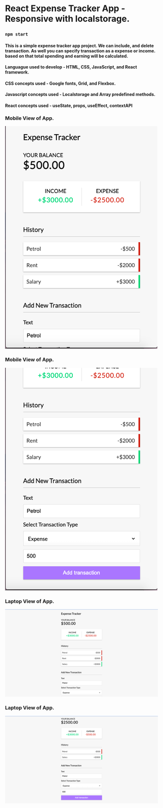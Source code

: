 # React Expense Tracker App - Responsive with localstorage.

### `npm start`

#### This is a simple expense tracker app project. We can include, and delete transaction. As well you can specify transaction as a expense or income. based on that total spending and earning will be calculated.


<h4> Languague used to develop - HTML, CSS, JavaScript, and React framework.</h4>


<h4> CSS concepts used - Google fonts, Grid, and Flexbox.</h4>


<h4> Javascript concepts used - Localstorage and Array predefined methods.</h4>


<h4> React concepts used - useState, props, useEffect, contextAPI</h4>


### Mobile View of App.
![Mobile View of App](https://github.com/TejasSathe010/React-Expense-Tracker/blob/main/Screenshot%202022-01-10%20at%209.15.23%20PM.png)

### Mobile View of App.
![Mobile View of App](https://github.com/TejasSathe010/React-Expense-Tracker/blob/main/Screenshot%202022-01-10%20at%209.15.30%20PM.png)

### Laptop View of App.
![Laptop View of App](https://github.com/TejasSathe010/React-Expense-Tracker/blob/main/Screenshot%202022-01-10%20at%209.15.58%20PM.png)

### Laptop View of App.
![Laptop View of App](https://github.com/TejasSathe010/React-Expense-Tracker/blob/main/Screenshot%202022-01-10%20at%209.16.15%20PM.png)

